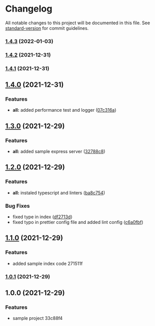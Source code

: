 # Changelog

All notable changes to this project will be documented in this file. See [standard-version](https://github.com/conventional-changelog/standard-version) for commit guidelines.

### [1.4.3](https://github.com/cesarochoa2006/base-node-ts/compare/v1.4.2...v1.4.3) (2022-01-03)

### [1.4.2](https://github.com/cesarochoa2006/base-node-ts/compare/v1.4.1...v1.4.2) (2021-12-31)

### [1.4.1](https://github.com/cesarochoa2006/base-node-ts/compare/v1.4.0...v1.4.1) (2021-12-31)

## [1.4.0](https://github.com/cesarochoa2006/base-node-ts/compare/v1.3.0...v1.4.0) (2021-12-31)


### Features

* **all:** added performance test and logger ([07c316a](https://github.com/cesarochoa2006/base-node-ts/commit/07c316a0571899fe27b64b02ec5081bf8f19b525))

## [1.3.0](https://github.com/cesarochoa2006/base-node-ts/compare/v1.2.0...v1.3.0) (2021-12-29)


### Features

* **all:** added sample express server ([32788c8](https://github.com/cesarochoa2006/base-node-ts/commit/32788c838117b1e9a7a27bbba96f5f2ebcb68321))

## [1.2.0](https://github.com/cesarochoa2006/base-node-ts/compare/v1.1.0...v1.2.0) (2021-12-29)


### Features

* **all:** instaled typescript and linters ([ba8c754](https://github.com/cesarochoa2006/base-node-ts/commit/ba8c7540dd6dc724cfa37a86b547cb84ad62970c))


### Bug Fixes

* fixed type in index ([df2713d](https://github.com/cesarochoa2006/base-node-ts/commit/df2713de38fc114a63273ab65cdc5ccf6567f0eb))
* fixed typo in prettier config file and added lint config ([c6a0fbf](https://github.com/cesarochoa2006/base-node-ts/commit/c6a0fbf5b4997fa8e7e51cc7097f4f52b96a70c2))

## [1.1.0](///compare/v1.0.1...v1.1.0) (2021-12-29)


### Features

* added sample index code 271511f

### [1.0.1](///compare/v1.0.0...v1.0.1) (2021-12-29)

## 1.0.0 (2021-12-29)


### Features

* sample project 33c88f4
